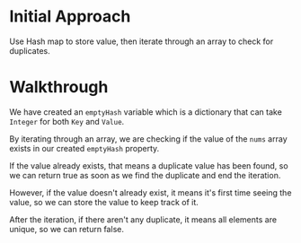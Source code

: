 # Initial Approach
Use Hash map to store value, then iterate through an array to check for 
duplicates. 

# Walkthrough
We have created an `emptyHash` variable which is a dictionary that can 
take `Integer` for both `Key` and `Value`.

By iterating through an array, we are checking if the value of the `nums` 
array exists in our created `emptyHash` property. 

If the value already exists, that means a duplicate value has been found, 
so we can return true as soon as we find the duplicate and end the 
iteration. 

However, if the value doesn't already exist, it means it's first time 
seeing the value, so we can store the value to keep track of it. 

After the iteration, if there aren't any duplicate, it means all elements 
are unique, so we can return false. 
